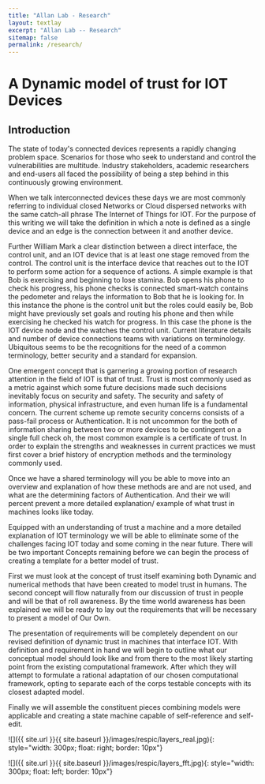 ```yaml
---
title: "Allan Lab - Research"
layout: textlay
excerpt: "Allan Lab -- Research"
sitemap: false
permalink: /research/
---
```


# A Dynamic model of trust for IOT Devices

## Introduction

The state of today's connected devices represents a rapidly changing problem space. Scenarios for those who seek to understand and control the vulnerabilities are multitude. Industry stakeholders, academic researchers and end-users all faced the possibility of being a step behind in this continuously growing environment.

When we talk interconnected devices these days we are most commonly referring to individual closed Networks or Cloud dispersed networks with the same catch-all phrase The Internet of Things for IOT.
 For the purpose of this writing we will take the definition in which a note is defined as a single device and an edge is the connection between it and another device.

 Further William Mark a clear distinction between a direct interface, the control unit, and an  IOT device that is at least one stage removed from the control. The control unit is the interface device that reaches out to the IOT to perform some action for a sequence of actions. A simple example is that Bob is exercising and beginning to lose stamina. Bob opens his phone to check his progress, his phone checks is connected smart-watch contains the pedometer and relays the information to Bob that he is looking for. In this instance the phone is the control unit but the roles could easily be, Bob might have previously set goals and routing his phone and then while exercising he checked his watch for progress.  In this case the phone is the IOT device node and the watches the control unit.
Current literature details and number of device connections teams with variations on terminology. Ubiquitous seems to be the recognitions for the need of a common terminology, better security and a standard for expansion.

One emergent concept that is garnering a growing portion of research attention in the field of IOT is that of trust. Trust is most commonly used as a metric against which some future decisions made such decisions inevitably focus on security and safety. The security and safety of information, physical infrastructure, and even human life is a fundamental concern. The current scheme up remote security concerns consists of a pass-fail process or Authentication. It is not uncommon for the both of information sharing between two or more devices to be contingent on a single full check oh, the most common example is a certificate of trust. In order to explain the strengths and weaknesses in current practices we must first cover a brief history of encryption methods  and the terminology commonly used.

 Once we have a shared terminology will you be able to move into an overview and explanation of how these methods are and are not used, and what are the determining factors of Authentication. And their we will percent prevent a more detailed explanation/ example of what trust in machines looks like today.

 Equipped with an understanding of trust a machine and a more detailed explanation of IOT terminology we will be able to eliminate some of the challenges facing IOT today and some coming in the near future. There will be two important Concepts remaining before we can begin the process of creating a template for a better model of trust.

 First we must look at the concept of trust itself examining both Dynamic and numerical methods that have been created to model trust in humans.  The second concept will flow naturally from our discussion of trust in people and will be that of roll  awareness. By the time world awareness has been explained we will be ready to lay out the requirements that will be necessary to present a model of Our Own.

 The presentation of requirements will be completely dependent on our revised definition of dynamic trust in machines that interface IOT.  With definition and requirement in hand we will begin to outline what our conceptual model should look like and from there to the most likely starting point from the existing computational framework.
After which they will attempt to formulate a rational adaptation of our chosen computational framework, opting to separate each of the corps testable concepts with its closest adapted model.

 Finally we will assemble the constituent pieces combining models were applicable and creating a state machine capable of self-reference and self-edit.

![]({{ site.url }}{{ site.baseurl }}/images/respic/layers_real.jpg){: style="width: 300px; float: right; border: 10px"}


![]({{ site.url }}{{ site.baseurl }}/images/respic/layers_fft.jpg){: style="width: 300px; float: left; border: 10px"}
